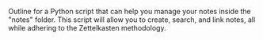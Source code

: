 Outline for a Python script that can help you manage your notes inside the "notes" folder. This script will allow you to create, search, and link notes, all while adhering to the Zettelkasten methodology.
